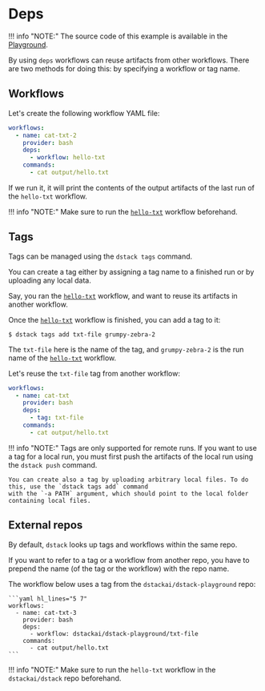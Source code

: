 # Deps

!!! info "NOTE:"
    The source code of this example is available in the [Playground](../playground.md). 

By using `deps` workflows can reuse artifacts from other workflows. There are two methods for doing this: by specifying
a workflow or tag name.

## Workflows

Let's create the following workflow YAML file:

<div editor-title=".dstack/workflows/deps.yaml"> 

```yaml
workflows:
  - name: cat-txt-2
    provider: bash
    deps:
      - workflow: hello-txt
    commands:
      - cat output/hello.txt
```

</div>

If we run it, it will print the contents of the output artifacts of the last run of the `hello-txt` workflow.

!!! info "NOTE:"
    Make sure to run the [`hello-txt`](artifacts.md) workflow beforehand.

## Tags

Tags can be managed using the `dstack tags` command.

You can create a tag either by assigning a tag name to a finished run or by uploading any local data.

Say, you ran the [`hello-txt`](artifacts.md) workflow, and want to reuse its artifacts in another workflow.

Once the [`hello-txt`](artifacts.md) workflow is finished, you can add a tag to it:

<div class="termy">

```shell
$ dstack tags add txt-file grumpy-zebra-2
```

</div>

The `txt-file` here is the name of the tag, and `grumpy-zebra-2` is the run name of the 
[`hello-txt`](artifacts.md) workflow. 

Let's reuse the `txt-file` tag from another workflow:

<div editor-title=".dstack/workflows/deps.yaml"> 

```yaml hl_lines="5 7"
workflows:
  - name: cat-txt
    provider: bash
    deps:
      - tag: txt-file
    commands:
      - cat output/hello.txt
```

</div>

!!! info "NOTE:"
    Tags are only supported for remote runs. If you want to use a tag for a local run, you must first push the 
    artifacts of the local run using the `dstack push` command. 

    You can create also a tag by uploading arbitrary local files. To do this, use the `dstack tags add` command 
    with the `-a PATH` argument, which should point to the local folder containing local files.

## External repos

By default, `dstack` looks up tags and workflows within the same repo.

If you want to refer to a tag or a workflow from another repo, 
you have to prepend the name (of the tag or the workflow) with the repo name.

The workflow below uses a tag from the `dstackai/dstack-playground` repo:

<div editor-title=".dstack/workflows/deps.yaml"> 

    ```yaml hl_lines="5 7"
    workflows:
      - name: cat-txt-3
        provider: bash
        deps:
          - workflow: dstackai/dstack-playground/txt-file
        commands:
          - cat output/hello.txt
    ```

</div>

!!! info "NOTE:"
    Make sure to run the `hello-txt` workflow in the `dstackai/dstack` repo beforehand.
